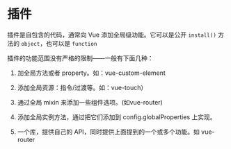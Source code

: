 # 插件
插件是自包含的代码，通常向 Vue 添加全局级功能。它可以是公开 `install()` 方法的 `object`，也可以是 `function`

插件的功能范围没有严格的限制——一般有下面几种：

1. 加全局方法或者 property。如：vue-custom-element

2. 添加全局资源：指令/过渡等。如：vue-touch）

3. 通过全局 mixin 来添加一些组件选项。(如vue-router)

4. 添加全局实例方法，通过把它们添加到 config.globalProperties 上实现。

5. 一个库，提供自己的 API，同时提供上面提到的一个或多个功能。如 vue-router

